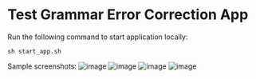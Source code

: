 # Test Grammar Error Correction App

Run the following command to start application locally:
```
sh start_app.sh
```

Sample screenshots:
![image](https://github.com/user-attachments/assets/979658b4-897f-4d50-8233-c4434e5baeca)
![image](https://github.com/user-attachments/assets/f07f6eea-fad7-4b09-b306-749ddb5f783f)
![image](https://github.com/user-attachments/assets/156ef43d-d52a-44c2-b587-d8bcfa1011b3)
![image](https://github.com/user-attachments/assets/94fa52f4-00bd-4fbd-a1ab-25cd7104853d)
